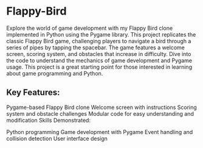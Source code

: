 # Flappy-Bird
Explore the world of game development with my Flappy Bird clone implemented in Python using the Pygame library. This project replicates the classic Flappy Bird game, challenging players to navigate a bird through a series of pipes by tapping the spacebar. The game features a welcome screen, scoring system, and obstacles that increase in difficulty. Dive into the code to understand the mechanics of game development and Pygame usage. This project is a great starting point for those interested in learning about game programming and Python.

## Key Features:

Pygame-based Flappy Bird clone
Welcome screen with instructions
Scoring system and obstacle challenges
Modular code for easy understanding and modification
Skills Demonstrated:

Python programming
Game development with Pygame
Event handling and collision detection
User interface design
